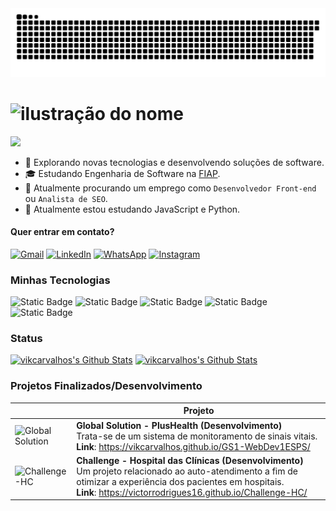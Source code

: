 <picture>
  <source
    media="(prefers-color-scheme: dark)"
    srcset="https://raw.githubusercontent.com/Vikcarvalhos/vikcarvalhos/main/github-user-contribution.svg"
  />
  <source
    media="(prefers-color-scheme: light)"
    srcset="https://raw.githubusercontent.com/Vikcarvalhos/vikcarvalhos/main/github-user-contribution.svg"
  />
  <img
    alt="github contribution grid snake animation"
    src="https://raw.githubusercontent.com/Vikcarvalhos/vikcarvalhos/main/github-user-contribution.svg"
  />
</picture>

# <img width="50%" src="https://img.shields.io/badge/Bem--Vindo_ao_meu_GitHub!-black?style=for-the-badge&logo=github&logoColor=white&labelColor=black" alt="ilustração do nome">
![](https://komarev.com/ghpvc/?username=vikcarvalhos&color=006bed)

- 🤔 Explorando novas tecnologias e desenvolvendo soluções de software.
- 🎓 Estudando Engenharia de Software na <a href="https://www.fiap.com.br/">FIAP</a>.
- 💼 Atualmente procurando um emprego como `Desenvolvedor Front-end` ou `Analista de SEO`.
- 🌱 Atualmente estou estudando JavaScript e Python.

#### Quer entrar em contato?
<p align="left">
  <a href="mailto:vikcarvalhos.pr@gmail.com title="Gmail">
  <img src="https://img.shields.io/badge/-Gmail-FF0000?style=flat-square&labelColor=FF0000&logo=gmail&logoColor=white&link=LINK-DO-SEU-GMAIL" alt="Gmail"/></a>

  <a href="https://www.linkedin.com/in/vikcarvalhos/" title="LinkedIn">
  <img src="https://img.shields.io/badge/-Linkedin-0e76a8?style=flat-square&logo=Linkedin&logoColor=white&link=LINK-DO-SEU-LINKEDIN" alt="LinkedIn"/></a>

  <a href="https://wa.me/5511989541262" title="WhatsApp">
  <img src="https://img.shields.io/badge/-WhatsApp-25d366?style=flat-square&labelColor=25d366&logo=whatsapp&logoColor=white&link=API-DO-SEU-WHATSAPP" alt="WhatsApp"/></a>

  <a href="https://instagram.com/vikcarvalhos" title="Instagram">
  <img src="https://img.shields.io/badge/-Instagram-DF0174?style=flat-square&labelColor=DF0174&logo=instagram&logoColor=white&link=LINK-DO-SEU-INSTAGRAM" alt="Instagram"/></a>
</p>

### Minhas Tecnologias

![Static Badge](https://img.shields.io/badge/HTML5-%23E34F26?style=flat-square&logo=html5&logoColor=%23E34F26&labelColor=black)
![Static Badge](https://img.shields.io/badge/CSS3-%231572B6?style=flat-square&logo=css3&logoColor=%231572B6&labelColor=black)
![Static Badge](https://img.shields.io/badge/JavaScript-%23F7DF1E?style=flat-square&logo=javascript&logoColor=%23F7DF1E&labelColor=black)
![Static Badge](https://img.shields.io/badge/C%2B%2B-%2300599C?style=flat-square&logo=cplusplus&logoColor=%2300599C&labelColor=black)
![Static Badge](https://img.shields.io/badge/Python-%233776AB?style=flat-square&logo=python&logoColor=%233776AB&labelColor=black)

### Status

<a href="https://github.com/vikcarvalhos"><img alt="vikcarvalhos's Github Stats" src="https://github-readme-stats.vercel.app/api?username=vikcarvalhos&theme=tokyonight&show_icons=true&hide_border=false&count_private=true" height="192px" width="40%"></a>
<a href="https://github.com/vikcarvalhos"><img alt="vikcarvalhos's Github Stats" src="https://github-readme-stats.vercel.app/api/top-langs/?username=vikcarvalhos&theme=tokyonight&show_icons=true&hide_border=false&layout=compact" height="192px" width="30.5%"></a>

### Projetos Finalizados/Desenvolvimento

|                                  | Projeto                                 |
| ---------------------------------------- | --------------------------------------- |
| ![Global Solution](https://i.imgur.com/B7Gd4wc.png)      | **Global Solution - PlusHealth (Desenvolvimento)**<br>Trata-se de um sistema de monitoramento de sinais vitais.<br>**Link**: https://vikcarvalhos.github.io/GS1-WebDev1ESPS/ |
| ![Challenge-HC](https://i.imgur.com/5auF9Pb.png)      | **Challenge - Hospital das Clínicas (Desenvolvimento)**<br>Um projeto relacionado ao auto-atendimento a fim de otimizar a experiência dos pacientes em hospitais.<br>**Link**: https://victorrodrigues16.github.io/Challenge-HC/ |
